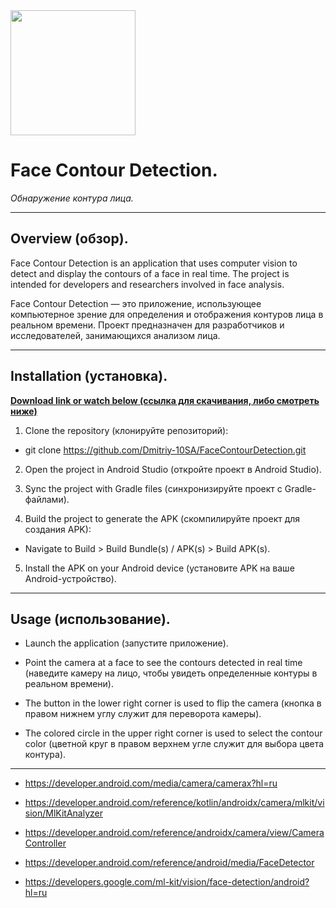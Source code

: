 <img src="https://github.com/user-attachments/assets/e1698492-809e-4db1-bde0-3a12a4e2afff" width="200" />

# **Face Contour Detection.**
*Обнаружение контура лица.*

---

## **Overview (обзор).**
Face Contour Detection is an application that uses computer vision to detect and display the contours of a face in real time. The project is intended for developers and researchers involved in face analysis.

Face Contour Detection — это приложение, использующее компьютерное зрение для определения и отображения контуров лица в реальном времени. Проект предназначен для разработчиков и исследователей, занимающихся анализом лица.

---

## **Installation (установка).**

[**Download link or watch below (ссылка для скачивания, либо смотреть ниже)**](https://drive.google.com/drive/folders/1tUXDudERaqq2qRXBfIPTs5rC62CXz8gB?usp=sharing)

1) Clone the repository (клонируйте репозиторий):

- git clone https://github.com/Dmitriy-10SA/FaceContourDetection.git

2) Open the project in Android Studio (откройте проект в Android Studio).

3) Sync the project with Gradle files (синхронизируйте проект с Gradle-файлами).

4) Build the project to generate the APK (скомпилируйте проект для создания APK):

- Navigate to Build > Build Bundle(s) / APK(s) > Build APK(s).

5) Install the APK on your Android device (установите APK на ваше Android-устройство).

---

## **Usage (использование).**

- Launch the application (запустите приложение).

- Point the camera at a face to see the contours detected in real time (наведите камеру на лицо, чтобы увидеть определенные контуры в реальном времени).

- The button in the lower right corner is used to flip the camera (кнопка в правом нижнем углу служит для переворота камеры).

- The colored circle in the upper right corner is used to select the contour color (цветной круг в правом верхнем угле служит для выбора цвета контура).

---

- https://developer.android.com/media/camera/camerax?hl=ru

- https://developer.android.com/reference/kotlin/androidx/camera/mlkit/vision/MlKitAnalyzer

- https://developer.android.com/reference/androidx/camera/view/CameraController

- https://developer.android.com/reference/android/media/FaceDetector

- https://developers.google.com/ml-kit/vision/face-detection/android?hl=ru
